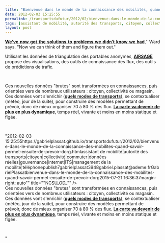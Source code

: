 ```yaml
---
title: "Bienvenue dans le monde de la connaissance des mobilités, quand savoir permet ensuite de prévoir, d'organiser, d'optimiser"
date: 2012-02-03 15:25:55
permalink: /transportsdufutur/2012/02/bienvenue-dans-le-monde-de-la-connaissance-des-mobilites-quand-savoir-permet-ensuite-de-prevoir-dorg.html
tags: [assistant de mobilité, autorité des transports, citoyen, collectivité, commuter, données réelles, gouvernance, internet, ITS, management de la mobilité, téléphone]
layout: post
---
```


<p style="text-align: justify"><a href=""http://www.theatlanticcities.com/technology/2012/02/you-already-own-next-most-important-transportation-planning-tool/1124/"" target=""_blank""><strong>We’ve now got the solutions to problems we didn’t know we had</strong></a>," Ward says. "Now we can think of them and figure them out."</p> <p style=""text-align: justify"">Utilisant les données de triangulation des portables anonymes, <a href=""http://www.airsage.com/site/index.cfm"" target=""_blank""><strong>AIRSAGE </strong></a>propose des visualisations, des outils de connaissance des flux, des outils de prédictions de trafic.</p> <p style=""text-align: justify""><a href="https://gabrielplassat.github.io/transportsdufutur/wp-content/uploads/sites/6/old/6a0120a66d2ad4970b0168e69cf57c970c-800wi.jpg"" rel=""lightbox""><img alt=""Home_Work_trips__"" class=""asset  asset-image at-xid-6a0120a66d2ad4970b0168e69cf57c970c"" src=""/wp-content/uploads/sites/6/old/6a0120a66d2ad4970b0168e69cf57c970c-500wi.jpg"" style=""margin-left: automargin-right: auto"" title=""Home_Work_trips__"" /> <a href="https://gabrielplassat.github.io/transportsdufutur/wp-content/uploads/sites/6/old/6a0120a66d2ad4970b0168e69cf87d970c-800wi.jpg"" rel=""lightbox""> </a></a></p>  <!--more-->  <img alt=""Target_OD_Grids__"" class=""asset  asset-image at-xid-6a0120a66d2ad4970b0168e69cf87d970c"" src=""/wp-content/uploads/sites/6/old/6a0120a66d2ad4970b0168e69cf87d970c-500wi.jpg"" style=""margin-left: automargin-right: auto"" title=""Target_OD_Grids__"" /> <a href="https://gabrielplassat.github.io/transportsdufutur/wp-content/uploads/sites/6/old/6a0120a66d2ad4970b0168e69cfb19970c-800wi.jpg"" rel=""lightbox""><img alt=""NCSU_OD_"" class=""asset  asset-image at-xid-6a0120a66d2ad4970b0168e69cfb19970c"" src=""/wp-content/uploads/sites/6/old/6a0120a66d2ad4970b0168e69cfb19970c-500wi.jpg"" style=""margin-left: automargin-right: auto"" title=""NCSU_OD_"" /></a><br />Ces nouvelles données "brutes" sont transformées en connaissances, puis orientées vers de nombreux utilisateurs : citoyen, collectivité ou magasin. Ces données vont s'enrichir (<a href="https://gabrielplassat.github.io/transportsdufutur/2011/01/le-mit-developpe-un-outil-co2go-qui-estime-sans-aucune-action-de-la-personne-ses-emissions-de-co2-liees-a-ces-deplacem.html"" target=""_self""><strong>quels modes de transports</strong></a>), se contextualiser (météo, jour de la suite), pour construire des modèles permettant de prévoir, donc de mieux organiser 70 à 80 % des flux. <a href="https://gabrielplassat.github.io/transportsdufutur/2012/01/et-si-on-utilisait-twitter-ou-dautres-solutions-web-geolocalisees-pour-connaitre-et-repenser-les-flu.html"" target=""_blank""><strong>La carte va devenir de plus en plus dynamique</strong></a>, temps réel, vivante et moins en moins statique et figée. <p> </p>"2012-02-03 15:25:55https://gabrielplassat.github.io/transportsdufutur/2012/02/bienvenue-dans-le-monde-de-la-connaissance-des-mobilites-quand-savoir-permet-ensuite-de-prevoir-dorg.htmlassistant de mobilité|autorité des transports|citoyen|collectivité|commuter|données réelles|gouvernance|internet|ITS|management de la mobilité|téléphonepublish7gabrielplassat3948gabriel.plassat@ademe.frGabrielPlassatbienvenue-dans-le-monde-de-la-connaissance-des-mobilites-quand-savoir-permet-ensuite-de-prevoir-dorg2015-07-21 16:36:37margin-right: auto"" title=""NCSU_OD_"" /></a><br />Ces nouvelles données "brutes" sont transformées en connaissances, puis orientées vers de nombreux utilisateurs : citoyen, collectivité ou magasin. Ces données vont s'enrichir (<a href="https://gabrielplassat.github.io/transportsdufutur/2011/01/le-mit-developpe-un-outil-co2go-qui-estime-sans-aucune-action-de-la-personne-ses-emissions-de-co2-liees-a-ces-deplacem.html"" target=""_self""><strong>quels modes de transports</strong></a>), se contextualiser (météo, jour de la suite), pour construire des modèles permettant de prévoir, donc de mieux organiser 70 à 80 % des flux. <a href="https://gabrielplassat.github.io/transportsdufutur/2012/01/et-si-on-utilisait-twitter-ou-dautres-solutions-web-geolocalisees-pour-connaitre-et-repenser-les-flu.html"" target=""_blank""><strong>La carte va devenir de plus en plus dynamique</strong></a>, temps réel, vivante et moins en moins statique et figée. <p> </p>"
